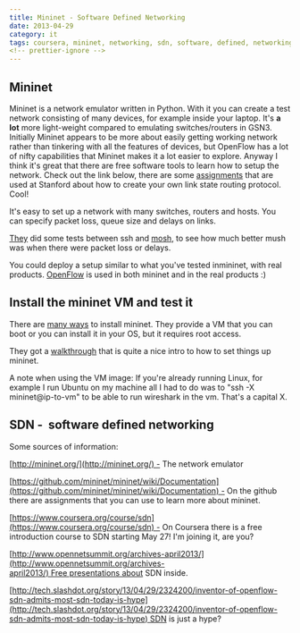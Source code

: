 ```yaml
---
title: Mininet - Software Defined Networking
date: 2013-04-29
category: it
tags: coursera, mininet, networking, sdn, software, defined, networking, vm
<!-- prettier-ignore -->
---
```


## Mininet

Mininet is a network emulator written in Python. With it you can create a test network consisting of many devices, for example inside your laptop. It's **a lot** more light-weight compared to emulating switches/routers in GSN3. Initially Mininet appears to be more about easily getting working network rather than tinkering with all the features of devices, but OpenFlow has a lot of nifty capabilities that Mininet makes it a lot easier to explore. Anyway I think it's great that there are free software tools to learn how to setup the network. Check out the link below, there are some [assignments](https://github.com/mininet/mininet/wiki/Assignments "or if lazy click this link") that are used at Stanford about how to create your own link state routing protocol. Cool!

It's easy to set up a network with many switches, routers and hosts. You can specify packet loss, queue size and delays on links.

[They](http://reproducingnetworkresearch.wordpress.com/ "reproducingnetworkresearch") did some tests between ssh and [mosh](http://mosh.mit.edu/ "http://mosh.mit.edu/"), to see how much better mush was when there were packet loss or delays.

You could deploy a setup similar to what you've tested inmininet, with real products. [OpenFlow](http://en.wikipedia.org/wiki/OpenFlow "on wikipedia") is used in both mininet and in the real products :)

## Install the mininet VM and test it

There are [many ways](https://github.com/mininet/mininet/blob/master/INSTALL "INSTALL on the github") to install mininet. They provide a VM that you can boot or you can install it in your OS, but it requires root access.

They got a [walkthrough](http://mininet.org/walkthrough/) that is quite a nice intro to how to set things up mininet.

A note when using the VM image: If you're already running Linux, for example I run Ubuntu on my machine all I had to do was to "ssh -X mininet@ip-to-vm" to be able to run wireshark in the vm. That's a capital X.

## SDN -  software defined networking

Some sources of information:

[http://mininet.org/](http://mininet.org/) - The network emulator

[https://github.com/mininet/mininet/wiki/Documentation](https://github.com/mininet/mininet/wiki/Documentation) - On the github there are assignments that you can use to learn more about mininet.

[https://www.coursera.org/course/sdn](https://www.coursera.org/course/sdn) - On Coursera there is a free introduction course to SDN starting May 27! I'm joining it, are you?

[http://www.opennetsummit.org/archives-april2013/](http://www.opennetsummit.org/archives-april2013/) Free presentations about SDN inside.

[http://tech.slashdot.org/story/13/04/29/2324200/inventor-of-openflow-sdn-admits-most-sdn-today-is-hype](http://tech.slashdot.org/story/13/04/29/2324200/inventor-of-openflow-sdn-admits-most-sdn-today-is-hype) SDN is just a hype?
